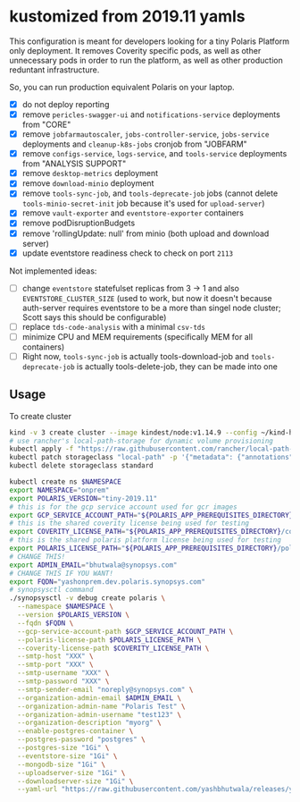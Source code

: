 # kustomized from 2019.11 yamls

This configuration is meant for developers looking for a tiny Polaris Platform only deployment.  It removes Coverity specific pods, as well as other unnecessary pods in order to run the platform, as well as other production reduntant infrastructure.

So, you can run production equivalent Polaris on your laptop.

- [x] do not deploy reporting
- [x] remove `pericles-swagger-ui` and `notifications-service` deployments from "CORE"
- [x] remove `jobfarmautoscaler`, `jobs-controller-service`, `jobs-service` deployments and `cleanup-k8s-jobs` cronjob from "JOBFARM"
- [x] remove `configs-service`, `logs-service`, and `tools-service` deployments from "ANALYSIS SUPPORT"
- [x] remove `desktop-metrics` deployment
- [x] remove `download-minio` deployment
- [x] remove `tools-sync-job`, and `tools-deprecate-job` jobs (cannot delete `tools-minio-secret-init` job because it's used for `upload-server`)
- [x] remove `vault-exporter` and `eventstore-exporter` containers
- [x] remove podDisruptionBudgets
- [x] remove 'rollingUpdate: null' from minio (both upload and download server)
- [x] update eventstore readiness check to check on port `2113`

Not implemented ideas:

- [ ] change `eventstore` statefulset replicas from 3 -> 1 and also `EVENTSTORE_CLUSTER_SIZE` (used to work, but now it doesn't because auth-server requires eventstore to be a more than singel node cluster; Scott says this should be configurable)
- [ ] replace `tds-code-analysis` with a minimal `csv-tds`
- [ ] minimize CPU and MEM requirements (specifically MEM for all containers)
- [ ] Right now, `tools-sync-job` is actually tools-download-job and `tools-deprecate-job` is actually tools-delete-job, they can be made into one

## Usage

To create cluster

```bash
kind -v 3 create cluster --image kindest/node:v1.14.9 --config ~/kind-hacks/kind-multi-worker-cluster.yml
# use rancher's local-path-storage for dynamic volume provisioning
kubectl apply -f "https://raw.githubusercontent.com/rancher/local-path-provisioner/v0.0.11/deploy/local-path-storage.yaml"
kubectl patch storageclass "local-path" -p '{"metadata": {"annotations":{"storageclass.kubernetes.io/is-default-class":"true"}}}'
kubectl delete storageclass standard
```

```bash
kubectl create ns $NAMESPACE
export NAMESPACE="onprem"
export POLARIS_VERSION="tiny-2019.11"
# this is for the gcp service account used for gcr images
export GCP_SERVICE_ACCOUNT_PATH="${POLARIS_APP_PREREQUISITES_DIRECTORY}/gcp-service-account-token-for-images.json"
# this is the shared coverity license being used for testing
export COVERITY_LICENSE_PATH="${POLARIS_APP_PREREQUISITES_DIRECTORY}/coverity-license.xml"
# this is the shared polaris platform license being used for testing
export POLARIS_LICENSE_PATH="${POLARIS_APP_PREREQUISITES_DIRECTORY}/polaris-platform-license.json"
# CHANGE THIS!
export ADMIN_EMAIL="bhutwala@synopsys.com"
# CHANGE THIS IF YOU WANT!
export FQDN="yashonprem.dev.polaris.synopsys.com"
# synopsysctl command
./synopsysctl -v debug create polaris \
  --namespace $NAMESPACE \
  --version $POLARIS_VERSION \
  --fqdn $FQDN \
  --gcp-service-account-path $GCP_SERVICE_ACCOUNT_PATH \
  --polaris-license-path $POLARIS_LICENSE_PATH \
  --coverity-license-path $COVERITY_LICENSE_PATH \
  --smtp-host "XXX" \
  --smtp-port "XXX" \
  --smtp-username "XXX" \
  --smtp-password "XXX" \
  --smtp-sender-email "noreply@synopsys.com" \
  --organization-admin-email $ADMIN_EMAIL \
  --organization-admin-name "Polaris Test" \
  --organization-admin-username "test123" \
  --organization-description "myorg" \
  --enable-postgres-container \
  --postgres-password "postgres" \
  --postgres-size "1Gi" \
  --eventstore-size "1Gi" \
  --mongodb-size "1Gi" \
  --uploadserver-size "1Gi" \
  --downloadserver-size "1Gi" \
  --yaml-url "https://raw.githubusercontent.com/yashbhutwala/releases/yb-custom"
```
